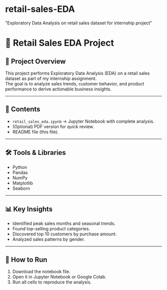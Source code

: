 # retail-sales-EDA
"Exploratory Data Analysis on retail sales dataset for internship project"
# 🛒 Retail Sales EDA Project

## 📌 Project Overview
This project performs Exploratory Data Analysis (EDA) on a retail sales dataset as part of my internship assignment.  
The goal is to analyze sales trends, customer behavior, and product performance to derive actionable business insights.

---

## 📂 Contents
- `retail_sales_eda.ipynb` → Jupyter Notebook with complete analysis.
- (Optional) PDF version for quick review.
- README file (this file).

---

## 🛠 Tools & Libraries
- Python
- Pandas
- NumPy
- Matplotlib
- Seaborn

---

## 📊 Key Insights
- Identified peak sales months and seasonal trends.
- Found top-selling product categories.
- Discovered top 10 customers by purchase amount.
- Analyzed sales patterns by gender.

---

## 🚀 How to Run
1. Download the notebook file.
2. Open it in Jupyter Notebook or Google Colab.
3. Run all cells to reproduce the analysis.

